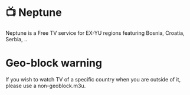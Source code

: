 # 📺 Neptune
Neptune is a Free TV service for EX-YU regions featuring Bosnia, Croatia, Serbia, ..
# Geo-block warning
If you wish to watch TV of a specific country when you are outside of it, please use a non-geoblock.m3u.

